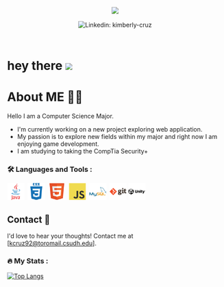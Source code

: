 <div id="header" align="center">
  <img src="https://i.giphy.com/media/v1.Y2lkPTc5MGI3NjExMWc1djExdWsxanFsdTVpM3R6OWdiMDg3Yzdna29ldjhnNjg3NXF3MCZlcD12MV9pbnRlcm5hbF9naWZfYnlfaWQmY3Q9Zw/CTX0ivSQbI78A/giphy.gif" width="200"/>
</div>


 <p align="center">
  <img src="https://img.shields.io/badge/-kimberlycruz-blue?style=flat-square&logo=Linkedin&logoColor=white&link=www.linkedin.com/in/kimberly-cruz-349937201" alt="Linkedin: kimberly-cruz"/>
</p>

<div id="counter" align="center">
<img src="https://komarev.com/ghpvc/?username=KimbCruz&style=flat-square&color=blue" alt=""/>
</div>


<h1>
  hey there
  <img src="https://media.giphy.com/media/hvRJCLFzcasrR4ia7z/giphy.gif" width="30px"/>
</h1>


# About ME 🌟🌙
Hello I am a Computer Science Major.
- I'm currently working on a new project exploring web application.
- My passion is to explore new fields within my major and right now I am enjoying game development.
- I am studying to taking the CompTia Security+ 

### :hammer_and_wrench: Languages and Tools :
<div>
  <img src="https://github.com/devicons/devicon/blob/master/icons/java/java-original-wordmark.svg" title="Java" alt="Java" width="40" height="40"/>&nbsp;
  <img src="https://github.com/devicons/devicon/blob/master/icons/css3/css3-plain-wordmark.svg"  title="CSS3" alt="CSS" width="40" height="40"/>&nbsp;
  <img src="https://github.com/devicons/devicon/blob/master/icons/html5/html5-original.svg" title="HTML5" alt="HTML" width="40" height="40"/>&nbsp;
  <img src="https://github.com/devicons/devicon/blob/master/icons/javascript/javascript-original.svg" title="JavaScript" alt="JavaScript" width="40" height="40"/>&nbsp;
  <img src="https://github.com/devicons/devicon/blob/master/icons/mysql/mysql-original-wordmark.svg" title="MySQL"  alt="MySQL" width="40" height="40"/>&nbsp;
  <img src="https://github.com/devicons/devicon/blob/master/icons/git/git-original-wordmark.svg" title="Git" **alt="Git" width="40" height="40"/>
  <img src="https://github.com/devicons/devicon/blob/master/icons/unity/unity-original-wordmark.svg" title="Unity" alt="Unity" width="40" height="40"/>&nbsp;
</div>

## Contact 📩
I'd love to hear your thoughts! Contact me at [kcruz92@toromail.csudh.edu].

### :fire: My Stats :
[![Top Langs](https://github-readme-stats.vercel.app/api/top-langs/?username=KimbCruz&layout=compact&theme=vision-friendly-dark)](https://github.com/anuraghazra/github-readme-stats)
